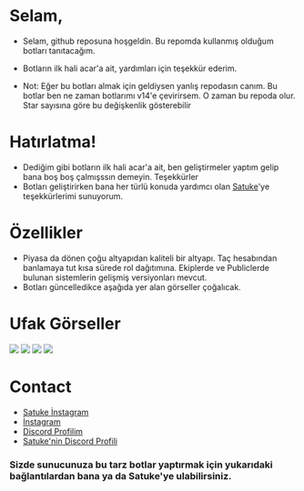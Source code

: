 # Selam,

* Selam, github reposuna hoşgeldin. Bu repomda kullanmış olduğum botları tanıtacağım.
* Botların ilk hali acar'a ait, yardımları için teşekkür ederim.

* Not: Eğer bu botları almak için geldiysen yanlış repodasın canım. Bu botlar ben ne zaman botlarımı v14'e çevirirsem.
O zaman bu repoda olur. Star sayısına göre bu değişkenlik gösterebilir


# Hatırlatma!
* Dediğim gibi botların ilk hali acar'a ait, ben geliştirmeler yaptım gelip bana boş boş çalmışssın demeyin. Teşekkürler
* Botları geliştirirken bana her türlü konuda yardımcı olan [Satuke](https://github.com/TheSatuke)'ye teşekkürlerimi sunuyorum.

# Özellikler

* Piyasa da dönen çoğu altyapıdan kaliteli bir altyapı. Taç hesabından banlamaya tut kısa sürede rol dağıtımına. Ekiplerde ve Publiclerde bulunan sistemlerin gelişmiş
versiyonları mevcut.
* Botları güncelledikce aşağıda yer alan görseller çoğalıcak.

# Ufak Görseller
<img src="https://cdn.discordapp.com/attachments/980446129961435136/1001851502970818600/unknown.png">
<img src="https://cdn.discordapp.com/attachments/980446129961435136/1001851661809106975/unknown.png">
<img src="https://cdn.discordapp.com/attachments/1001225219895218307/1001851792381984798/unknown.png">
<img src="https://cdn.discordapp.com/attachments/1001225219895218307/1001851983067631767/unknown.png">

# Contact
* [Satuke İnstagram](https://instagram.com/satukecim)
* [İnstagram](https://instagram.com/axiomacim)
* [Discord Profilim](https://discord.com/users/418081929980674070)
* [Satuke'nin Discord Profili](https://discord.com/users/707325480378040430)

### Sizde sunucunuza bu tarz botlar yaptırmak için yukarıdaki bağlantılardan bana ya da Satuke'ye ulabilirsiniz.
